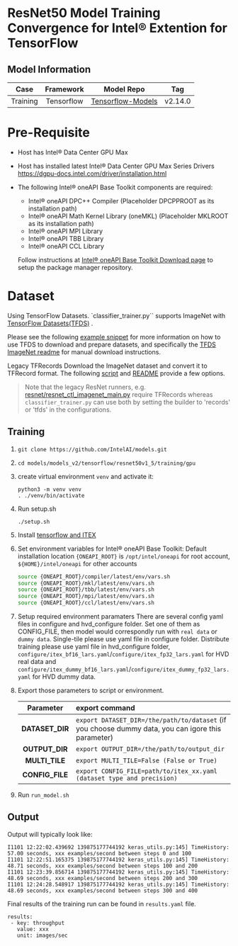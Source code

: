 # ResNet50 Model Training Convergence for Intel® Extention for TensorFlow

## Model Information
| **Case** |**Framework** | **Model Repo** | **Tag** 
| :---: | :---: | :---: | :---: |
| Training | Tensorflow | [Tensorflow-Models](https://github.com/tensorflow/models) | v2.14.0 |

# Pre-Requisite
* Host has Intel® Data Center GPU Max
* Host has installed latest Intel® Data Center GPU Max Series Drivers https://dgpu-docs.intel.com/driver/installation.html
* The following Intel® oneAPI Base Toolkit components are required:
  - Intel® oneAPI DPC++ Compiler (Placeholder DPCPPROOT as its installation path)
  - Intel® oneAPI Math Kernel Library (oneMKL) (Placeholder MKLROOT as its installation path)
  - Intel® oneAPI MPI Library
  - Intel® oneAPI TBB Library
  - Intel® oneAPI CCL Library

  Follow instructions at [Intel® oneAPI Base Toolkit Download page](https://www.intel.com/content/www/us/en/developer/tools/oneapi/base-toolkit-download.html?operatingsystem=linux) to setup the package manager repository.

# Dataset 
Using TensorFlow Datasets.
`classifier_trainer.py`` supports ImageNet with [TensorFlow Datasets(TFDS)](https://www.tensorflow.org/datasets/overview) .

Please see the following [example snippet](https://github.com/tensorflow/datasets/blob/master/tensorflow_datasets/scripts/download_and_prepare.py) for more information on how to use TFDS to download and prepare datasets, and specifically the [TFDS ImageNet readme](https://github.com/tensorflow/datasets/blob/master/docs/catalog/imagenet2012.md) for manual download instructions.

Legacy TFRecords
Download the ImageNet dataset and convert it to TFRecord format. The following [script](https://github.com/tensorflow/tpu/blob/master/tools/datasets/imagenet_to_gcs.py) and [README](https://github.com/tensorflow/tpu/tree/master/tools/datasets#imagenet_to_gcspy) provide a few options.

> Note that the legacy ResNet runners, e.g. [resnet/resnet_ctl_imagenet_main.py](https://github.com/tensorflow/models/blob/v2.8.0/official/vision/image_classification/resnet/resnet_ctl_imagenet_main.py) require TFRecords whereas `classifier_trainer.py` can use both by setting the builder to 'records' or 'tfds' in the configurations.

## Training
1. `git clone https://github.com/IntelAI/models.git`
2. `cd models/models_v2/tensorflow/resnet50v1_5/training/gpu`
3. create virtual environment `venv` and activate it:
    ```
    python3 -m venv venv
    . ./venv/bin/activate
    ```
4. Run setup.sh
    ```
    ./setup.sh
    ```
5. Install [tensorflow and ITEX](https://pypi.org/project/intel-extension-for-tensorflow/)
6. Set environment variables for Intel® oneAPI Base Toolkit: 
    Default installation location `{ONEAPI_ROOT}` is `/opt/intel/oneapi` for root account, `${HOME}/intel/oneapi` for other accounts
    ```bash
    source {ONEAPI_ROOT}/compiler/latest/env/vars.sh
    source {ONEAPI_ROOT}/mkl/latest/env/vars.sh
    source {ONEAPI_ROOT}/tbb/latest/env/vars.sh
    source {ONEAPI_ROOT}/mpi/latest/env/vars.sh
    source {ONEAPI_ROOT}/ccl/latest/env/vars.sh
7. Setup required environment paramaters
  There are several config yaml files in configure and hvd_configure folder. Set one of them as CONFIG_FILE, then model would correspondly run with `real data` or `dummy data`. Single-tile please use yaml file in configure folder. Distribute training please use yaml file in hvd_configure folder, `configure/itex_bf16_lars.yaml`/`configure/itex_fp32_lars.yaml` for HVD real data and `configure/itex_dummy_bf16_lars.yaml`/`configure/itex_dummy_fp32_lars.yaml` for HVD dummy data.
8. Export those parameters to script or environment.

    |   **Parameter**    | **export command**                                    |
    | :---: | :--- |
    |  **DATASET_DIR**   | `export DATASET_DIR=/the/path/to/dataset`    (if you choose dummy data, you can igore this parameter)          |
    |   **OUTPUT_DIR**   | `export OUTPUT_DIR=/the/path/to/output_dir`           |
    |   **MULTI_TILE**   | `export MULTI_TILE=False (False or True)`           |
    |   **CONFIG_FILE**   | `export CONFIG_FILE=path/to/itex_xx.yaml  (dataset type and precision) ` |
9. Run `run_model.sh`

## Output

Output will typically look like:
```
I1101 12:22:02.439692 139875177744192 keras_utils.py:145] TimeHistory: 57.00 seconds, xxx examples/second between steps 0 and 100
I1101 12:22:51.165375 139875177744192 keras_utils.py:145] TimeHistory: 48.71 seconds, xxx examples/second between steps 100 and 200
I1101 12:23:39.856714 139875177744192 keras_utils.py:145] TimeHistory: 48.69 seconds, xxx examples/second between steps 200 and 300
I1101 12:24:28.548917 139875177744192 keras_utils.py:145] TimeHistory: 48.69 seconds, xxx examples/second between steps 300 and 400

```

Final results of the training run can be found in `results.yaml` file.
```
results:
 - key: throughput
   value: xxx
   unit: images/sec
```
